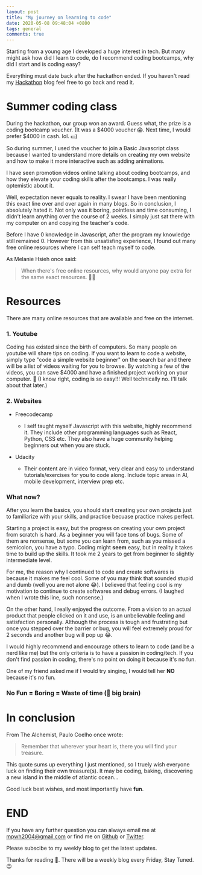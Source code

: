 ```yaml
---
layout: post
title: "My journey on learning to code"
date: 2020-05-08 09:48:04 +0800
tags: general
comments: true
---
```


Starting from a young age I developed a huge interest in tech. But many might ask how did I learn to code, do I recommend coding bootcamps, why did I start and is coding easy?

Everything must date back after the hackathon ended. If you haven't read my [Hackathon](https://melaniehsieh.com/journal/2020/04/17/hackathon.html) blog feel free to go back and read it.

# Summer coding class

During the hackathon, our group won an award. Guess what, the prize is a coding bootcamp voucher. (It was a $4000 voucher 😱. Next time, I would prefer $4000 in cash. lol. 💵)

So during summer, I used the voucher to join a Basic Javascript class because I wanted to understand more details on creating my own website and how to make it more interactive such as adding animations.

I have seen promotion videos online talking about coding bootcamps, and how they elevate your coding skills after the bootcamps. I was really optemistic about it.

Well, expectation never equals to reality. I swear I have been mentioning this exact line over and over again in many blogs. So in conclusion, I absolutely hated it. Not only was it boring, pointless and time consuming, I didn't learn anything over the course of 2 weeks. I simply just sat there with my computer on and copying the teacher's code.

Before I have 0 knowledge in Javascript, after the program my knowledge still remained 0. However from this unsatisfing experience, I found out many free online resources where I can self teach myself to code.

As Melanie Hsieh once said:

> When there's free online resources, why would anyone pay extra for the same exact resources. 🤷‍♀️

# Resources

There are many online resources that are available and free on the internet.

### 1. Youtube

Coding has existed since the birth of computers. So many people on youtube will share tips on coding. If you want to learn to code a website, simply type "code a simple website beginner" on the search bar and there will be a list of videos waiting for you to browse. By watching a few of the videos, you can save \$4000 and have a finished project working on your computer. 🤯 (I know right, coding is so easy!!! Well technically no. I'll talk about that later.)

### 2. Websites

- Freecodecamp

  - I self taught myself Javascript with this website, highly recommend it. They include other programming languages such as React, Python, CSS etc. They also have a huge community helping beginners out when you are stuck.

- Udacity
  - Their content are in video format, very clear and easy to understand tutorials/exercises for you to code along. Include topic areas in AI, mobile development, interview prep etc.

### What now?

After you learn the basics, you should start creating your own projects just to familiarize with your skills, and practice becuase practice makes perfect.

Starting a project is easy, but the progress on creating your own project from scratch is hard. As a beginner you will face tons of bugs. Some of them are nonsense, but some you can learn from, such as you missed a semicolon, you have a typo. Coding might **seem** easy, but in reality it takes time to build up the skills. It took me 2 years to get from beginner to slightly intermediate level.

For me, the reason why I continued to code and create softwares is because it makes me feel cool. Some of you may think that sounded stupid and dumb (well you are not alone 😂). I believed that feeling cool is my motivation to continue to create softwares and debug errors. (I laughed when I wrote this line, such nonsense.)

On the other hand, I really enjoyed the outcome. From a vision to an actual product that people clicked on it and use, is an unbelievable feeling and satisfaction personally. Although the process is tough and frustrating but once you stepped over the barrier or bug, you will feel extremely proud for 2 seconds and another bug will pop up 😂.

I would highly recommend and encourage others to learn to code (and be a nerd like me) but the only criteria is to have a passion in coding/tech. If you don't find passion in coding, there's no point on doing it because it's no fun.

One of my friend asked me if I would try singing, I would tell her **NO** because it's no fun.

### No Fun = Boring = Waste of time (🤯 big brain)

# In conclusion

From The Alchemist, Paulo Coelho once wrote:

> Remember that wherever your heart is, there you will find your treasure.

This quote sums up everything I just mentioned, so I truely wish everyone luck on finding their own treasure(s). It may be coding, baking, discovering a new island in the middle of atlantic ocean...

Good luck best wishes, and most importantly have **fun**.

# END

If you have any further question you can always email me at <mpwh2004@gmail.com> or find me on [Github](https://github.com/melaniehsieh) or [Twitter](https://twitter.com/melaniehsieh).

Please subscibe to my weekly blog to get the latest updates.

Thanks for reading 👀. There will be a weekly blog every Friday, Stay Tuned.😉
